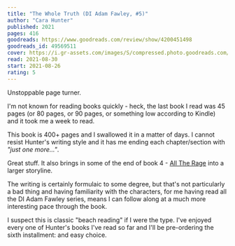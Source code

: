 ```yaml
---
title: "The Whole Truth (DI Adam Fawley, #5)"
author: "Cara Hunter"
published: 2021
pages: 416
goodreads: https://www.goodreads.com/review/show/4200451498
goodreads_id: 49569511
cover: https://i.gr-assets.com/images/S/compressed.photo.goodreads.com/books/1617287409l/49569511.jpg
read: 2021-08-30
start: 2021-08-26
rating: 5
---
```


Unstoppable page turner.

I'm not known for reading books quickly - heck, the last book I read was 45 pages (or 80 pages, or 90 pages, or something low according to Kindle) and it took me a week to read.

This book is 400+ pages and I swallowed it in a matter of days. I cannot resist Hunter's writing style and it has me ending each chapter/section with _"just one more…"_.

Great stuff. It also brings in some of the end of book 4 - [All The Rage](https://remysharp.com/books/2020/all-the-rage) into a larger storyline.

The writing is certainly formulaic to some degree, but that's not particularly a bad thing and having familiarity with the characters, for me having read all the DI Adam Fawley series, means I can follow along at a much more interesting pace through the book.

I suspect this is classic "beach reading" if I were the type. I've enjoyed every one of Hunter's books I've read so far and I'll be pre-ordering the sixth installment: and easy choice.
